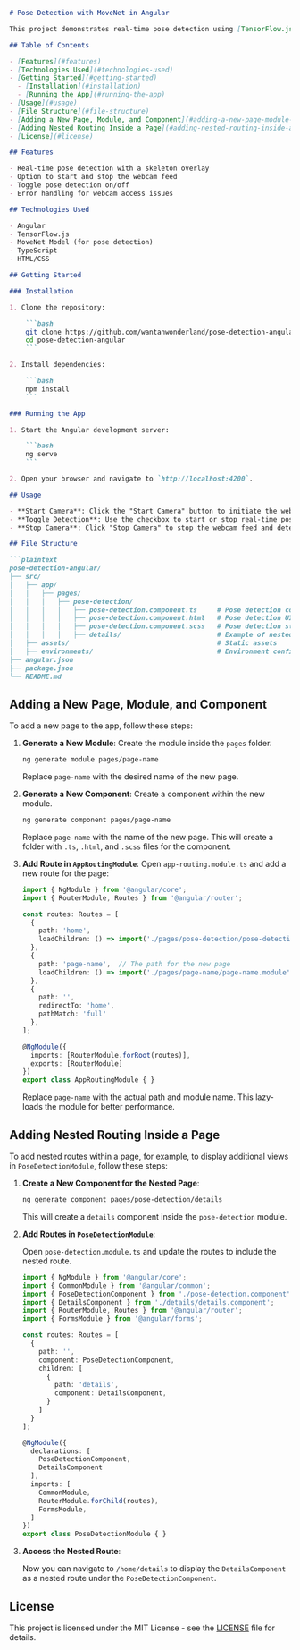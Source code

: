 ```markdown
# Pose Detection with MoveNet in Angular

This project demonstrates real-time pose detection using [TensorFlow.js](https://www.tensorflow.org/js) and the [MoveNet](https://www.tensorflow.org/lite/models/pose_estimation/overview) model in an Angular app. It utilizes a webcam feed to detect human poses and displays a skeleton overlay on the detected keypoints.

## Table of Contents

- [Features](#features)
- [Technologies Used](#technologies-used)
- [Getting Started](#getting-started)
  - [Installation](#installation)
  - [Running the App](#running-the-app)
- [Usage](#usage)
- [File Structure](#file-structure)
- [Adding a New Page, Module, and Component](#adding-a-new-page-module-and-component)
- [Adding Nested Routing Inside a Page](#adding-nested-routing-inside-a-page)
- [License](#license)

## Features

- Real-time pose detection with a skeleton overlay
- Option to start and stop the webcam feed
- Toggle pose detection on/off
- Error handling for webcam access issues

## Technologies Used

- Angular
- TensorFlow.js
- MoveNet Model (for pose detection)
- TypeScript
- HTML/CSS

## Getting Started

### Installation

1. Clone the repository:

    ```bash
    git clone https://github.com/wantanwonderland/pose-detection-angular.git
    cd pose-detection-angular
    ```

2. Install dependencies:

    ```bash
    npm install
    ```

### Running the App

1. Start the Angular development server:

    ```bash
    ng serve
    ```

2. Open your browser and navigate to `http://localhost:4200`.

## Usage

- **Start Camera**: Click the "Start Camera" button to initiate the webcam.
- **Toggle Detection**: Use the checkbox to start or stop real-time pose detection.
- **Stop Camera**: Click "Stop Camera" to stop the webcam feed and detection.

## File Structure

```plaintext
pose-detection-angular/
├── src/
│   ├── app/
│   │   ├── pages/
│   │   │   ├── pose-detection/
│   │   │   │   ├── pose-detection.component.ts     # Pose detection component logic
│   │   │   │   ├── pose-detection.component.html   # Pose detection UI structure
│   │   │   │   ├── pose-detection.component.scss   # Pose detection styles
│   │   │   │   ├── details/                        # Example of nested page component
│   ├── assets/                                     # Static assets
│   ├── environments/                               # Environment configurations
├── angular.json
├── package.json
└── README.md
```

## Adding a New Page, Module, and Component

To add a new page to the app, follow these steps:

1. **Generate a New Module**: Create the module inside the `pages` folder.

    ```bash
    ng generate module pages/page-name
    ```

    Replace `page-name` with the desired name of the new page.

2. **Generate a New Component**: Create a component within the new module.

    ```bash
    ng generate component pages/page-name
    ```

    Replace `page-name` with the name of the new page. This will create a folder with `.ts`, `.html`, and `.scss` files for the component.

3. **Add Route in `AppRoutingModule`**: Open `app-routing.module.ts` and add a new route for the page:

    ```typescript
    import { NgModule } from '@angular/core';
    import { RouterModule, Routes } from '@angular/router';

    const routes: Routes = [
      {
        path: 'home',
        loadChildren: () => import('./pages/pose-detection/pose-detection.module').then(m => m.PoseDetectionModule),
      },
      {
        path: 'page-name',  // The path for the new page
        loadChildren: () => import('./pages/page-name/page-name.module').then(m => m.PageNameModule),
      },
      {
        path: '',
        redirectTo: 'home',
        pathMatch: 'full'
      },
    ];

    @NgModule({
      imports: [RouterModule.forRoot(routes)],
      exports: [RouterModule]
    })
    export class AppRoutingModule { }
    ```

    Replace `page-name` with the actual path and module name. This lazy-loads the module for better performance.

## Adding Nested Routing Inside a Page

To add nested routes within a page, for example, to display additional views in `PoseDetectionModule`, follow these steps:

1. **Create a New Component for the Nested Page**:

    ```bash
    ng generate component pages/pose-detection/details
    ```

    This will create a `details` component inside the `pose-detection` module.

2. **Add Routes in `PoseDetectionModule`**:

    Open `pose-detection.module.ts` and update the routes to include the nested route.

    ```typescript
    import { NgModule } from '@angular/core';
    import { CommonModule } from '@angular/common';
    import { PoseDetectionComponent } from './pose-detection.component';
    import { DetailsComponent } from './details/details.component';
    import { RouterModule, Routes } from '@angular/router';
    import { FormsModule } from '@angular/forms';

    const routes: Routes = [
      {
        path: '',
        component: PoseDetectionComponent,
        children: [
          {
            path: 'details',
            component: DetailsComponent,
          }
        ]
      }
    ];

    @NgModule({
      declarations: [
        PoseDetectionComponent,
        DetailsComponent
      ],
      imports: [
        CommonModule,
        RouterModule.forChild(routes),
        FormsModule,
      ]
    })
    export class PoseDetectionModule { }
    ```

3. **Access the Nested Route**:

    Now you can navigate to `/home/details` to display the `DetailsComponent` as a nested route under the `PoseDetectionComponent`.

## License

This project is licensed under the MIT License - see the [LICENSE](LICENSE) file for details.
```
